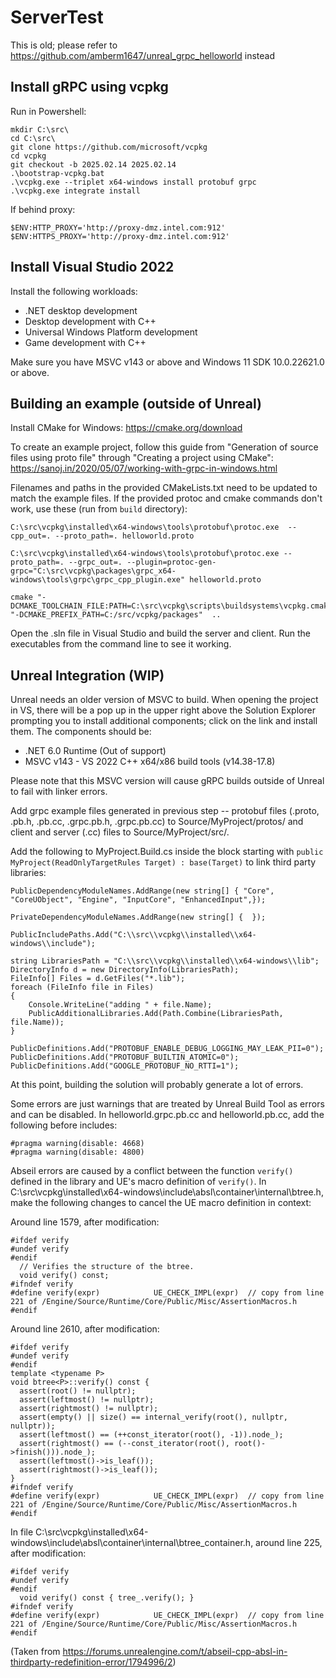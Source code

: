 # ServerTest

This is old; please refer to https://github.com/amberm1647/unreal_grpc_helloworld instead

## Install gRPC using vcpkg

Run in Powershell:

```
mkdir C:\src\
cd C:\src\
git clone https://github.com/microsoft/vcpkg
cd vcpkg
git checkout -b 2025.02.14 2025.02.14
.\bootstrap-vcpkg.bat
.\vcpkg.exe --triplet x64-windows install protobuf grpc
.\vcpkg.exe integrate install
```

If behind proxy:

```
$ENV:HTTP_PROXY='http://proxy-dmz.intel.com:912'
$ENV:HTTPS_PROXY='http://proxy-dmz.intel.com:912'
```

## Install Visual Studio 2022

Install the following workloads:

- .NET desktop development
- Desktop development with C++
- Universal Windows Platform development
- Game development with C++

Make sure you have MSVC v143 or above and Windows 11 SDK 10.0.22621.0 or above.

## Building an example (outside of Unreal)

Install CMake for Windows: https://cmake.org/download

To create an example project, follow this guide from "Generation of source files using proto file" through "Creating a project using CMake": https://sanoj.in/2020/05/07/working-with-grpc-in-windows.html

Filenames and paths in the provided CMakeLists.txt need to be updated to match the example files. If the provided protoc and cmake commands don't work, use these (run from `build` directory):

```
C:\src\vcpkg\installed\x64-windows\tools\protobuf\protoc.exe  --cpp_out=. --proto_path=. helloworld.proto

C:\src\vcpkg\installed\x64-windows\tools\protobuf\protoc.exe --proto_path=. --grpc_out=. --plugin=protoc-gen-grpc="C:\src\vcpkg\packages\grpc_x64-windows\tools\grpc\grpc_cpp_plugin.exe" helloworld.proto

cmake "-DCMAKE_TOOLCHAIN_FILE:PATH=C:\src\vcpkg\scripts\buildsystems\vcpkg.cmake" "-DCMAKE_PREFIX_PATH=C:/src/vcpkg/packages"  ..
```

Open the .sln file in Visual Studio and build the server and client. Run the executables from the command line to see it working.

## Unreal Integration (WIP)

Unreal needs an older version of MSVC to build. When opening the project in VS, there will be a pop up in the upper right above the Solution Explorer prompting you to install additional components; click on the link and install them. The components should be:

- .NET 6.0 Runtime (Out of support)
- MSVC v143 - VS 2022 C++ x64/x86 build tools (v14.38-17.8)

Please note that this MSVC version will cause gRPC builds outside of Unreal to fail with linker errors.

Add grpc example files generated in previous step -- protobuf files (.proto, .pb.h, .pb.cc, .grpc.pb.h, .grpc.pb.cc) to Source/MyProject/protos/ and client and server (.cc) files to Source/MyProject/src/.

Add the following to MyProject.Build.cs inside the block starting with `public MyProject(ReadOnlyTargetRules Target) : base(Target)` to link third party libraries:

```
PublicDependencyModuleNames.AddRange(new string[] { "Core", "CoreUObject", "Engine", "InputCore", "EnhancedInput",});

PrivateDependencyModuleNames.AddRange(new string[] {  });

PublicIncludePaths.Add("C:\\src\\vcpkg\\installed\\x64-windows\\include");

string LibrariesPath = "C:\\src\\vcpkg\\installed\\x64-windows\\lib";
DirectoryInfo d = new DirectoryInfo(LibrariesPath);
FileInfo[] Files = d.GetFiles("*.lib");
foreach (FileInfo file in Files)
{
    Console.WriteLine("adding " + file.Name);
    PublicAdditionalLibraries.Add(Path.Combine(LibrariesPath, file.Name));
}

PublicDefinitions.Add("PROTOBUF_ENABLE_DEBUG_LOGGING_MAY_LEAK_PII=0");
PublicDefinitions.Add("PROTOBUF_BUILTIN_ATOMIC=0");
PublicDefinitions.Add("GOOGLE_PROTOBUF_NO_RTTI=1");
```

At this point, building the solution will probably generate a lot of errors.

Some errors are just warnings that are treated by Unreal Build Tool as errors and can be disabled. In helloworld.grpc.pb.cc and helloworld.pb.cc, add the following before includes:

```
#pragma warning(disable: 4668)
#pragma warning(disable: 4800)
```

Abseil errors are caused by a conflict between the function `verify()` defined in the library and UE's macro definition of `verify()`. In C:\src\vcpkg\installed\x64-windows\include\absl\container\internal\btree.h, make the following changes to cancel the UE macro definition in context:

Around line 1579, after modification:
```
#ifdef verify
#undef verify
#endif
  // Verifies the structure of the btree.
  void verify() const;
#ifndef verify
#define verify(expr)			UE_CHECK_IMPL(expr)  // copy from line 221 of /Engine/Source/Runtime/Core/Public/Misc/AssertionMacros.h
#endif
```

Around line 2610, after modification:
```
#ifdef verify
#undef verify
#endif
template <typename P>
void btree<P>::verify() const {
  assert(root() != nullptr);
  assert(leftmost() != nullptr);
  assert(rightmost() != nullptr);
  assert(empty() || size() == internal_verify(root(), nullptr, nullptr));
  assert(leftmost() == (++const_iterator(root(), -1)).node_);
  assert(rightmost() == (--const_iterator(root(), root()->finish())).node_);
  assert(leftmost()->is_leaf());
  assert(rightmost()->is_leaf());
}
#ifndef verify
#define verify(expr)			UE_CHECK_IMPL(expr)  // copy from line 221 of /Engine/Source/Runtime/Core/Public/Misc/AssertionMacros.h
#endif
```

In file C:\src\vcpkg\installed\x64-windows\include\absl\container\internal\btree_container.h, around line 225, after modification: 

```
#ifdef verify
#undef verify
#endif
  void verify() const { tree_.verify(); }
#ifndef verify
#define verify(expr)			UE_CHECK_IMPL(expr)  // copy from line 221 of /Engine/Source/Runtime/Core/Public/Misc/AssertionMacros.h
#endif
```

(Taken from https://forums.unrealengine.com/t/abseil-cpp-absl-in-thirdparty-redefinition-error/1794996/2)
